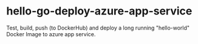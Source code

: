 # hello-go-deploy-azure-app-service
Test, build, push (to DockerHub) and deploy a long running "hello-world" Docker Image to azure app service.
